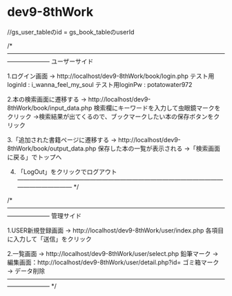# dev9-8thWork
//gs_user_tableのid = gs_book_tableのuserId

/* ———————————————————————————————————————————
ユーザーサイド

1.ログイン画面 → http://localhost/dev9-8thWork/book/login.php
	テスト用loginId : i_wanna_feel_my_soul
	テスト用loginPw : potatowater972

2.本の検索画面に遷移する → http://localhost/dev9-8thWork/book/input_data.php
	   検索欄にキーワードを入力して虫眼鏡マークをクリック
	→検索結果が出てくるので、ブックマークしたい本の保存ボタンをクリック

3.「追加された書籍ページに遷移する → http://localhost/dev9-8thWork/book/output_data.php
	   保存した本の一覧が表示される
	→「検索画面に戻る」でトップへ

4.  「LogOut」をクリックでログアウト
——————————————————————————————————————————— */

/* ———————————————————————————————————————————
管理サイド

1.USER新規登録画面 → http://localhost/dev9-8thWork/user/index.php
	各項目に入力して「送信」をクリック

2.一覧画面 → http://localhost/dev9-8thWork/user/select.php
	鉛筆マーク → 編集画面：http://localhost/dev9-8thWork/user/detail.php?id=
	ゴミ箱マーク → データ削除
——————————————————————————————————————————— */
